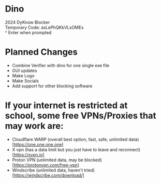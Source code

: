 # Dino
2024 DyKnow Blocker <br>
Temporary Code: asLePhQKkVLsOMEs <br>
                ^ Enter when prompted<br>
                
# Planned Changes
- Combine Verifier with dino for one single exe file
- GUI updates
- Make Logo
- Make Socials
- Add support for other blocking software

# If your internet is restricted at school, some free VPNs/Proxies that may work are:
- Cloudflare WARP (overall best option, fast, safe, unlimited data) [https://one.one.one.one]
- X vpn (has a data limit but you just have to leave and reconnect) [https://xvpn.io]
- Proton VPN (unlimited data, may be blocked) [https://protonvpn.com/free-vpn]
- Windscribe (unlimited data, haven't tried) [https://windscribe.com/download/]
